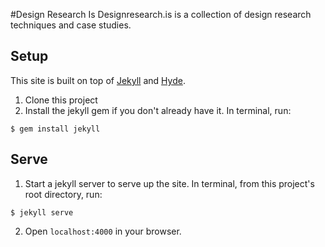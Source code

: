 #Design Research Is
Designresearch.is is a collection of design research techniques and case studies.

## Setup

This site is built on top of [Jekyll](https://github.com/jekyll/jekyll) and [Hyde](https://github.com/poole/hyde).

1. Clone this project
2. Install the jekyll gem if you don't already have it. In terminal, run:
```
$ gem install jekyll
```

## Serve
1. Start a jekyll server to serve up the site. In terminal, from this project's root directory, run:
```
$ jekyll serve
```

2. Open `localhost:4000` in your browser.